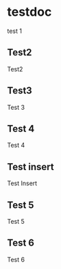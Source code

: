 # testdoc
test 1

## Test2

Test2

## Test3

Test 3

## Test 4

Test 4

## Test insert

Test Insert

## Test 5

Test 5

## Test 6

Test 6
